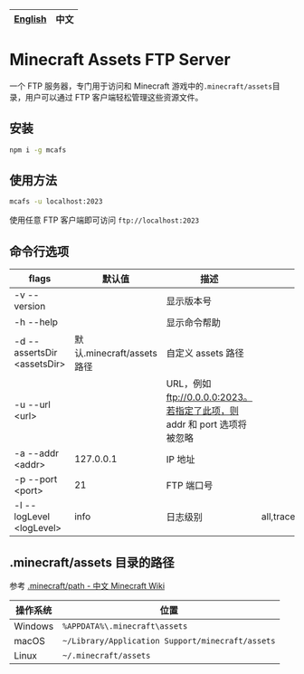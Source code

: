 | [English](README.md) | 中文 |
| -------------------- | ---- |

# Minecraft Assets FTP Server

一个 FTP 服务器，专门用于访问和 Minecraft 游戏中的`.minecraft/assets`目录，用户可以通过 FTP 客户端轻松管理这些资源文件。

## 安装

```sh
npm i -g mcafs
```

## 使用方法

```sh
mcafs -u localhost:2023
```

使用任意 FTP 客户端即可访问 `ftp://localhost:2023`

## 命令行选项

| flags                        | 默认值                     | 描述                                                                     | 可选项                                         |
| ---------------------------- | -------------------------- | ------------------------------------------------------------------------ | ---------------------------------------------- |
| -v --version                 |                            | 显示版本号                                                               |                                                |
| -h --help                    |                            | 显示命令帮助                                                             |                                                |
| -d --assertsDir \<assetsDir> | 默认.minecraft/assets 路径 | 自定义 assets 路径                                                       |                                                |
| -u --url \<url>              |                            | URL，例如 ftp://0.0.0.0:2023。若指定了此项，则 addr 和 port 选项将被忽略 |                                                |
| -a --addr \<addr>            | 127.0.0.1                  | IP 地址                                                                  |                                                |
| -p --port \<port>            | 21                         | FTP 端口号                                                               |                                                |
| -l --logLevel \<logLevel>    | info                       | 日志级别                                                                 | all,trace,debug,info,warn,error,fatal,mark,off |

## .minecraft/assets 目录的路径

参考 [.minecraft/path - 中文 Minecraft Wiki](https://zh.minecraft.wiki/w/.minecraft/path)

| 操作系统 | 位置                                             |
| -------- | ------------------------------------------------ |
| Windows  | `%APPDATA%\.minecraft\assets`                    |
| macOS    | `~/Library/Application Support/minecraft/assets` |
| Linux    | `~/.minecraft/assets`                            |
